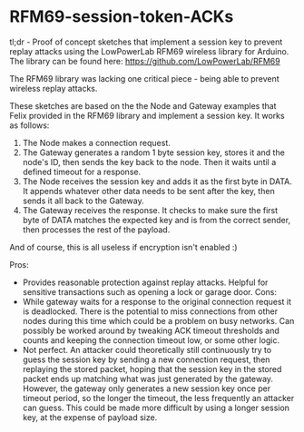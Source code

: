 # RFM69-session-token-ACKs
tl;dr - Proof of concept sketches that implement a session key to prevent replay attacks using the LowPowerLab RFM69 wireless library for Arduino. The library can be found here: https://github.com/LowPowerLab/RFM69

The RFM69 library was lacking one critical piece - being able to prevent wireless replay attacks. 

These sketches are based on the the Node and Gateway examples that Felix provided in the RFM69 library and implement a session key. It works as follows:

1. The Node makes a connection request.
2. The Gateway generates a random 1 byte session key, stores it and the node's ID, then sends the key back to the node. Then it waits until a defined timeout for a response.
3. The Node receives the session key and adds it as the first byte in DATA. It appends whatever other data needs to be sent after the key, then sends it all back to the Gateway.
4. The Gateway receives the response. It checks to make sure the first byte of DATA matches the expected key and is from the correct sender, then processes the rest of the payload.

And of course, this is all useless if encryption isn't enabled :)

Pros:
- Provides reasonable protection against replay attacks. Helpful for sensitive transactions such as opening a lock or garage door.
Cons:
- While gateway waits for a response to the original connection request it is deadlocked. There is the potential to miss connections from other nodes during this time which could be a problem on busy networks. Can possibly be worked around by tweaking ACK timeout thresholds and counts and keeping the connection timeout low, or some other logic.
- Not perfect. An attacker could theoretically still continuously try to guess the session key by sending a new connection request, then replaying the stored packet, hoping that the session key in the stored packet ends up matching what was just generated by the gateway. However, the gateway only generates a new session key once per timeout period, so the longer the timeout, the less frequently an attacker can guess. This could be made more difficult by using a longer session key, at the expense of payload size.
